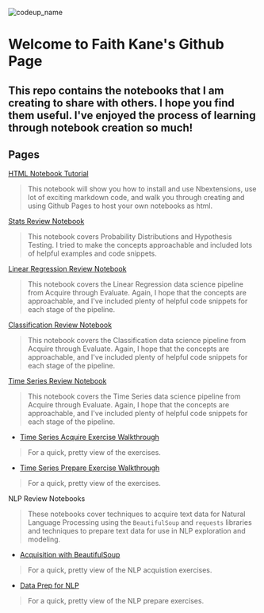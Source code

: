 ![codeup_name](https://750092.smushcdn.com/1449913/wp-content/uploads/2018/08/logo.png?lossy=1&strip=1&webp=1)

# Welcome to Faith Kane's Github Page

## This repo contains the notebooks that I am creating to share with others. I hope you find them useful. I've enjoyed the process of learning through notebook creation so much!

## Pages

[HTML Notebook Tutorial](https://faithkane3.github.io/notebook_tutorial1)

>This notebook will show you how to install and use Nbextensions, use lot of exciting markdown code, and walk you through creating and using Github Pages to host your own notebooks as html.

[Stats Review Notebook](https://faithkane3.github.io/stats_review)

>This notebook covers Probability Distributions and Hypothesis Testing. I tried to make the concepts approachable and included lots of helpful examples and code snippets.

[Linear Regression Review Notebook](https://faithkane3.github.io/regression_review)

>This notebook covers the Linear Regression data science pipeline from Acquire through Evaluate. Again, I hope that the concepts are approachable, and I've included plenty of helpful code snippets for each stage of the pipeline.

[Classification Review Notebook](https://faithkane3.github.io/classification_review)

>This notebook covers the Classification data science pipeline from Acquire through Evaluate. Again, I hope that the concepts are approachable, and I've included plenty of helpful code snippets for each stage of the pipeline.

[Time Series Review Notebook](https://faithkane3.github.io/time_series_review/time_series_review)

>This notebook covers the Time Series data science pipeline from Acquire through Evaluate. Again, I hope that the concepts are approachable, and I've included plenty of helpful code snippets for each stage of the pipeline.

- [Time Series Acquire Exercise Walkthrough](https://faithkane3.github.io/acquire_walkthrough)

>For a quick, pretty view of the exercises.

- [Time Series Prepare Exercise Walkthrough](https://faithkane3.github.io/time_series_prepare/prepare_walkthrough)

>For a quick, pretty view of the exercises.

NLP Review Notebooks

>These notebooks cover techniques to acquire text data for Natural Language Processing using the `BeautifulSoup` and `requests` libraries and techniques to prepare text data for use in NLP exploration and modeling.

- [Acquisition with BeautifulSoup](https://faithkane3.github.io/beautiful_soup)

>For a quick, pretty view of the NLP acquistion exercises.

- [Data Prep for NLP](https://faithkane3.github.io/)

>For a quick, pretty view of the NLP prepare exercises.